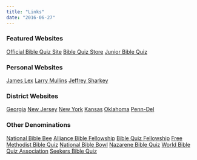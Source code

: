 ```yaml
---
title: "Links"
date: "2016-06-27"
---
```


### Featured Websites

[Official Bible Quiz Site](http://biblequiz.ag.org) [Bible Quiz Store](http://bit.ly/nDtOnQ) [Junior Bible Quiz](http://nationaljbq.org/)

### Personal Websites

[James Lex](http://jameslex.com) [Larry Mullins](http://mpressivesoftware.com) [Jeffrey Sharkey](http://bq.jsharkey.org)

### District Websites

[Georgia](http://biblequizgeorgia.com) [New Jersey](http://www.njbq.org) [New York](http://nybiblequiz.com) [Kansas](http://www.ks-tbq.net/) [Oklahoma](http://www.okbiblequiz.com/) [Penn-Del](https://penndelyouth.com/bq)

### Other Denominations

[National Bible Bee](http://www.biblebee.org) [Alliance Bible Fellowship](http://www.lifeimpactcma.org/quizzing/quizzing.htm) [Bible Quiz Fellowship](http://www.biblequizfellowship.org/) [Free Methodist Bible Quiz](http://www.fmquizzing.org/) [National Bible Bowl](http://www.biblebowl.net/Welcome.aspx) [Nazarene Bible Quiz](http://youthquiz.nazarene.org/) [World Bible Quiz Association](http://www.wbqa.org/) [Seekers Bible Quiz](http://www.biblequizzer.org/)
